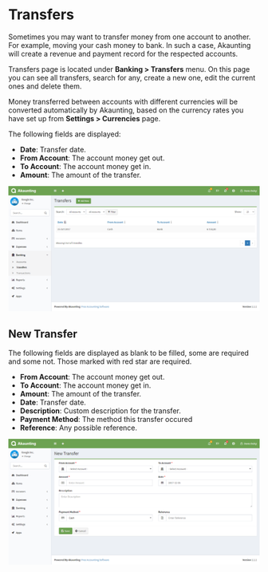 Transfers
=========

Sometimes you may want to transfer money from one account to another. For example, moving your cash money to bank. In such a case, Akaunting will create a revenue and payment record for the respected accounts.

Transfers page is located under **Banking > Transfers** menu. On this page you can see all transfers, search for any, create a new one, edit the current ones and delete them.

Money transferred between accounts with different currencies will be converted automatically by Akaunting, based on the currency rates you have set up from **Settings > Currencies** page.

The following fields are displayed:

- **Date**: Transfer date.
- **From Account**: The account	money get out.
- **To Account**: The account money get in.
- **Amount**: The amount of the transfer.

![transfers list](_images/transfers_list.png)

## New Transfer

The following fields are displayed as blank to be filled, some are required and some not. Those marked with red star are required.

- **From Account**: The account	money get out.
- **To Account**: The account money get in.
- **Amount**: The amount of the transfer.
- **Date**: Transfer date.
- **Description**: Custom description for the transfer.
- **Payment Method**: The method this transfer occured
- **Reference**: Any possible reference.

![transfers form](_images/transfers_form.png)

